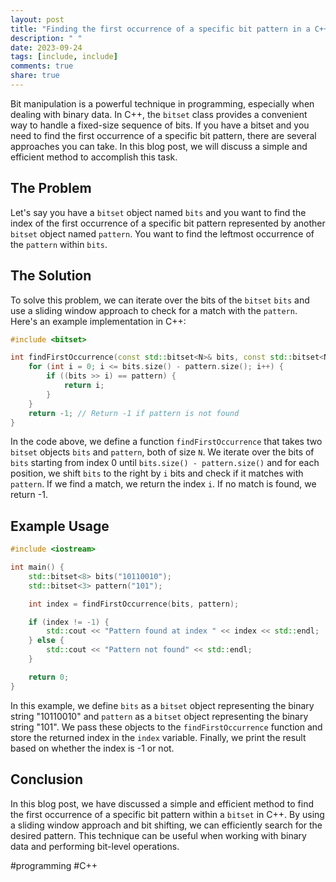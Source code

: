 ```yaml
---
layout: post
title: "Finding the first occurrence of a specific bit pattern in a C++ Bitset"
description: " "
date: 2023-09-24
tags: [include, include]
comments: true
share: true
---
```


Bit manipulation is a powerful technique in programming, especially when dealing with binary data. In C++, the `bitset` class provides a convenient way to handle a fixed-size sequence of bits. If you have a bitset and you need to find the first occurrence of a specific bit pattern, there are several approaches you can take. In this blog post, we will discuss a simple and efficient method to accomplish this task.

## The Problem

Let's say you have a `bitset` object named `bits` and you want to find the index of the first occurrence of a specific bit pattern represented by another `bitset` object named `pattern`. You want to find the leftmost occurrence of the `pattern` within `bits`.

## The Solution

To solve this problem, we can iterate over the bits of the `bitset` `bits` and use a sliding window approach to check for a match with the `pattern`. Here's an example implementation in C++:

```cpp
#include <bitset>

int findFirstOccurrence(const std::bitset<N>& bits, const std::bitset<N>& pattern) {
    for (int i = 0; i <= bits.size() - pattern.size(); i++) {
        if ((bits >> i) == pattern) {
            return i;
        }
    }
    return -1; // Return -1 if pattern is not found
}
```

In the code above, we define a function `findFirstOccurrence` that takes two `bitset` objects `bits` and `pattern`, both of size `N`. We iterate over the bits of `bits` starting from index 0 until `bits.size() - pattern.size()` and for each position, we shift `bits` to the right by `i` bits and check if it matches with `pattern`. If we find a match, we return the index `i`. If no match is found, we return -1.

## Example Usage

```cpp
#include <iostream>

int main() {
    std::bitset<8> bits("10110010");
    std::bitset<3> pattern("101");

    int index = findFirstOccurrence(bits, pattern);

    if (index != -1) {
        std::cout << "Pattern found at index " << index << std::endl;
    } else {
        std::cout << "Pattern not found" << std::endl;
    }

    return 0;
}
```

In this example, we define `bits` as a `bitset` object representing the binary string "10110010" and `pattern` as a `bitset` object representing the binary string "101". We pass these objects to the `findFirstOccurrence` function and store the returned index in the `index` variable. Finally, we print the result based on whether the index is -1 or not.

## Conclusion

In this blog post, we have discussed a simple and efficient method to find the first occurrence of a specific bit pattern within a `bitset` in C++. By using a sliding window approach and bit shifting, we can efficiently search for the desired pattern. This technique can be useful when working with binary data and performing bit-level operations.

#programming #C++